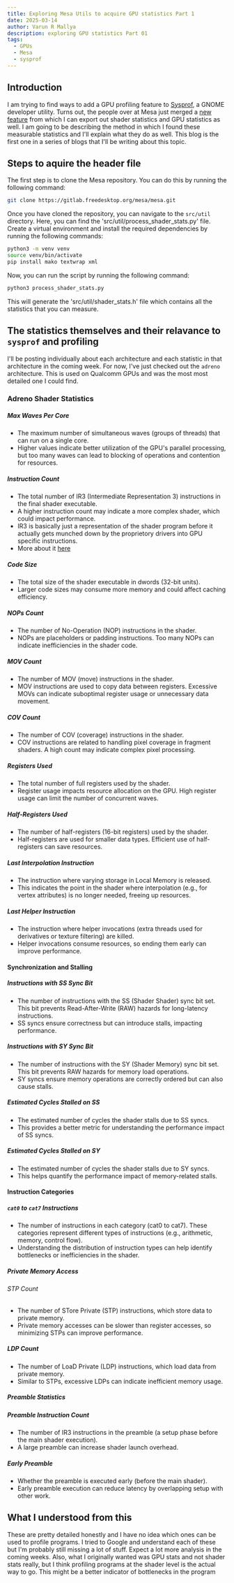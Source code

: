 ```yaml
---
title: Exploring Mesa Utils to acquire GPU statistics Part 1
date: 2025-03-14
author: Varun R Mallya
description: exploring GPU statistics Part 01
tags:
  - GPUs
  - Mesa
  - sysprof
---
```


## Introduction
I am trying to find ways to add a GPU profiling feature to [Sysprof](https://gitlab.gnome.org/GNOME/sysprof), a GNOME developer utility. Turns out, the people over at Mesa just merged a [new feature](https://gitlab.freedesktop.org/mesa/mesa/-/merge_requests/33814#13dca6a6550094ec5f50dc7542168c029cae252b) from which I can export out shader statistics and GPU statistics as well. I am going to be describing the method in which I found these measurable statistics and I'll explain what they do as well. This blog is the first one in a series of blogs that I'll be writing about this topic.

## Steps to aquire the header file
The first step is to clone the Mesa repository. You can do this by running the following command:
```bash
git clone https://gitlab.freedesktop.org/mesa/mesa.git
```
Once you have cloned the repository, you can navigate to the `src/util` directory. Here, you can find the 'src/util/process_shader_stats.py' file. Create a virtual environment and install the required dependencies by running the following commands:
```bash
python3 -m venv venv
source venv/bin/activate
pip install mako textwrap xml
```
Now, you can run the script by running the following command:
```bash
python3 process_shader_stats.py
```
This will generate the 'src/util/shader_stats.h' file which contains all the statistics that you can measure.

## The statistics themselves and their relavance to `sysprof` and profiling
I'll be posting individually about each architecture and each statistic in that architecture in the coming week. For now, I've just checked out the `adreno` architecture. This is used on Qualcomm GPUs and was the most most detailed one I could find.

### Adreno Shader Statistics

##### Max Waves Per Core
- The maximum number of simultaneous waves (groups of threads) that can run on a single core.
- Higher values indicate better utilization of the GPU's parallel processing, but too many waves can lead to blocking of operations and contention for resources.

##### Instruction Count
- The total number of IR3 (Intermediate Representation 3) instructions in the final shader executable.
- A higher instruction count may indicate a more complex shader, which could impact performance.
- IR3 is basically just a representation of the shader program before it actually gets munched down by the proprietory drivers into GPU specific instructions. 
- More about it [here](https://docs.mesa3d.org/drivers/freedreno/ir3-notes.html)

##### Code Size
- The total size of the shader executable in dwords (32-bit units).
- Larger code sizes may consume more memory and could affect caching efficiency.

##### NOPs Count
- The number of No-Operation (NOP) instructions in the shader.
- NOPs are placeholders or padding instructions. Too many NOPs can indicate inefficiencies in the shader code.

##### MOV Count
- The number of MOV (move) instructions in the shader.
- MOV instructions are used to copy data between registers. Excessive MOVs can indicate suboptimal register usage or unnecessary data movement.

##### COV Count
- The number of COV (coverage) instructions in the shader.
- COV instructions are related to handling pixel coverage in fragment shaders. A high count may indicate complex pixel processing.

##### Registers Used
- The total number of full registers used by the shader.
- Register usage impacts resource allocation on the GPU. High register usage can limit the number of concurrent waves.

##### Half-Registers Used
- The number of half-registers (16-bit registers) used by the shader.
- Half-registers are used for smaller data types. Efficient use of half-registers can save resources.

##### Last Interpolation Instruction
- The instruction where varying storage in Local Memory is released.
- This indicates the point in the shader where interpolation (e.g., for vertex attributes) is no longer needed, freeing up resources.

##### Last Helper Instruction
- The instruction where helper invocations (extra threads used for derivatives or texture filtering) are killed.
- Helper invocations consume resources, so ending them early can improve performance.

#### Synchronization and Stalling

##### Instructions with SS Sync Bit
- The number of instructions with the SS (Shader Shader) sync bit set. This bit prevents Read-After-Write (RAW) hazards for long-latency instructions.
- SS syncs ensure correctness but can introduce stalls, impacting performance.

##### Instructions with SY Sync Bit
- The number of instructions with the SY (Shader Memory) sync bit set. This bit prevents RAW hazards for memory load operations.
- SY syncs ensure memory operations are correctly ordered but can also cause stalls.

##### Estimated Cycles Stalled on SS
- The estimated number of cycles the shader stalls due to SS syncs.
- This provides a better metric for understanding the performance impact of SS syncs.

##### Estimated Cycles Stalled on SY
- The estimated number of cycles the shader stalls due to SY syncs.
- This helps quantify the performance impact of memory-related stalls.

#### Instruction Categories

##### `cat0` to `cat7` Instructions
- The number of instructions in each category (cat0 to cat7). These categories represent different types of instructions (e.g., arithmetic, memory, control flow).
- Understanding the distribution of instruction types can help identify bottlenecks or inefficiencies in the shader.

##### Private Memory Access

###### STP Count
- The number of STore Private (STP) instructions, which store data to private memory.
- Private memory accesses can be slower than register accesses, so minimizing STPs can improve performance.

##### LDP Count
- The number of LoaD Private (LDP) instructions, which load data from private memory.
- Similar to STPs, excessive LDPs can indicate inefficient memory usage.

##### Preamble Statistics
##### Preamble Instruction Count
- The number of IR3 instructions in the preamble (a setup phase before the main shader execution).
- A large preamble can increase shader launch overhead.

##### Early Preamble
- Whether the preamble is executed early (before the main shader).
- Early preamble execution can reduce latency by overlapping setup with other work.


## What I understood from this
These are pretty detailed honestly and I have no idea which ones can be used to profile programs. I tried to Google and understand each of these but I'm probably still missing a lot of stuff. Expect a lot more analysis in the coming weeks. Also, what I originally wanted was GPU stats and not shader stats really, but I think profiling programs at the shader level is the actual way to go. This might be a better indicator of bottlenecks in the program

